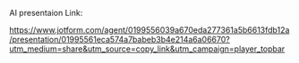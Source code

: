 AI presentaion Link:

https://www.jotform.com/agent/0199556039a670eda277361a5b6613fdb12a/presentation/01995561eca574a7babeb3b4e214a6a06670?utm_medium=share&utm_source=copy_link&utm_campaign=player_topbar
